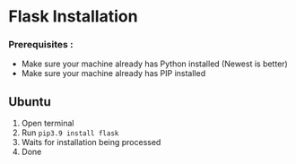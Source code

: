 # Flask Installation

### Prerequisites : 
- Make sure your machine already has Python installed (Newest is better)
- Make sure your machine already has PIP installed

## Ubuntu

1. Open terminal
2. Run `pip3.9 install flask`
3. Waits for installation being processed
4. Done
